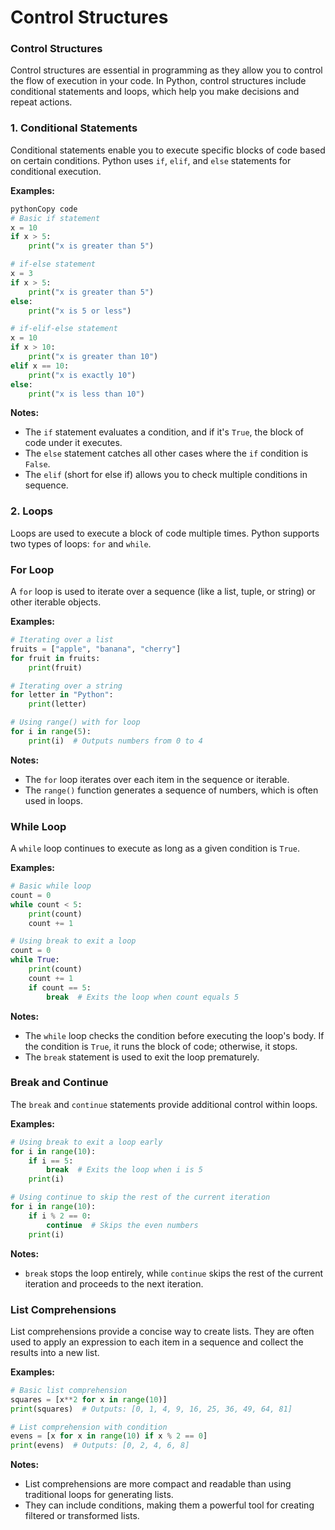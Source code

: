 # Control Structures

### Control Structures

Control structures are essential in programming as they allow you to control the flow of execution in your code. In Python, control structures include conditional statements and loops, which help you make decisions and repeat actions.

### 1. **Conditional Statements**

Conditional statements enable you to execute specific blocks of code based on certain conditions. Python uses `if`, `elif`, and `else` statements for conditional execution.

**Examples:**

```python
pythonCopy code
# Basic if statement
x = 10
if x > 5:
    print("x is greater than 5")

# if-else statement
x = 3
if x > 5:
    print("x is greater than 5")
else:
    print("x is 5 or less")

# if-elif-else statement
x = 10
if x > 10:
    print("x is greater than 10")
elif x == 10:
    print("x is exactly 10")
else:
    print("x is less than 10")

```

**Notes:**

- The `if` statement evaluates a condition, and if it's `True`, the block of code under it executes.
- The `else` statement catches all other cases where the `if` condition is `False`.
- The `elif` (short for else if) allows you to check multiple conditions in sequence.

### 2. **Loops**

Loops are used to execute a block of code multiple times. Python supports two types of loops: `for` and `while`.

### **For Loop**

A `for` loop is used to iterate over a sequence (like a list, tuple, or string) or other iterable objects.

**Examples:**

```python
# Iterating over a list
fruits = ["apple", "banana", "cherry"]
for fruit in fruits:
    print(fruit)

# Iterating over a string
for letter in "Python":
    print(letter)

# Using range() with for loop
for i in range(5):
    print(i)  # Outputs numbers from 0 to 4
```

**Notes:**

- The `for` loop iterates over each item in the sequence or iterable.
- The `range()` function generates a sequence of numbers, which is often used in loops.

### **While Loop**

A `while` loop continues to execute as long as a given condition is `True`.

**Examples:**

```python
# Basic while loop
count = 0
while count < 5:
    print(count)
    count += 1

# Using break to exit a loop
count = 0
while True:
    print(count)
    count += 1
    if count == 5:
        break  # Exits the loop when count equals 5
```

**Notes:**

- The `while` loop checks the condition before executing the loop's body. If the condition is `True`, it runs the block of code; otherwise, it stops.
- The `break` statement is used to exit the loop prematurely.

### **Break and Continue**

The `break` and `continue` statements provide additional control within loops.

**Examples:**

```python
# Using break to exit a loop early
for i in range(10):
    if i == 5:
        break  # Exits the loop when i is 5
    print(i)

# Using continue to skip the rest of the current iteration
for i in range(10):
    if i % 2 == 0:
        continue  # Skips the even numbers
    print(i)
```

**Notes:**

- `break` stops the loop entirely, while `continue` skips the rest of the current iteration and proceeds to the next iteration.

### **List Comprehensions**

List comprehensions provide a concise way to create lists. They are often used to apply an expression to each item in a sequence and collect the results into a new list.

**Examples:**

```python
# Basic list comprehension
squares = [x**2 for x in range(10)]
print(squares)  # Outputs: [0, 1, 4, 9, 16, 25, 36, 49, 64, 81]

# List comprehension with condition
evens = [x for x in range(10) if x % 2 == 0]
print(evens)  # Outputs: [0, 2, 4, 6, 8]
```

**Notes:**

- List comprehensions are more compact and readable than using traditional loops for generating lists.
- They can include conditions, making them a powerful tool for creating filtered or transformed lists.